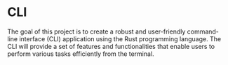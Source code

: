 # CLI
The goal of this project is to create a robust and user-friendly command-line interface (CLI) application using the Rust programming language. The CLI will provide a set of features and functionalities that enable users to perform various tasks efficiently from the terminal.
